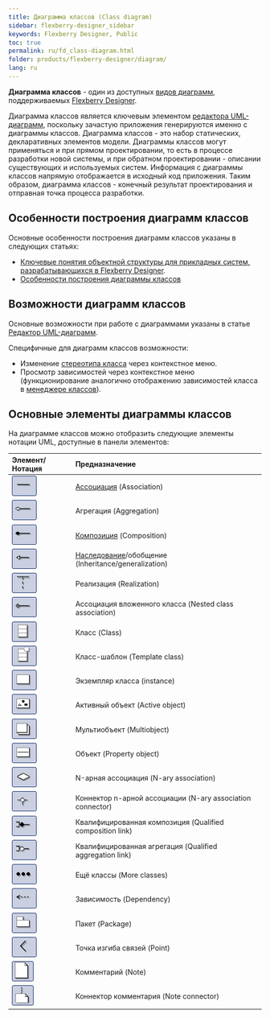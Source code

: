 ```yaml
---
title: Диаграмма классов (Class diagram)
sidebar: flexberry-designer_sidebar
keywords: Flexberry Designer, Public
toc: true
permalink: ru/fd_class-diagram.html
folder: products/flexberry-designer/diagram/
lang: ru
---
```


**Диаграмма классов** - один из доступных [видов диаграмм](fd_editing-diagram.html), поддерживаемых [Flexberry Designer](fd_landing_page.html).

Диаграмма классов является ключевым элементом [редактора UML-диаграмм](fd_editing-diagram.html), поскольку зачастую приложения генерируются именно с диаграммы классов.
Диаграмма классов - это набор статических, декларативных элементов модели. Диаграммы классов могут применяться и при прямом проектировании, то есть в процессе разработки новой системы, и при обратном проектировании - описании существующих и используемых систем. Информация с диаграммы классов напрямую отображается в исходный код приложения. Таким образом, диаграмма классов - конечный результат проектирования и отправная точка процесса разработки.

## Особенности построения диаграмм классов

Основные особенности построения диаграмм классов указаны в следующих статьях:
* [Ключевые понятия объектной структуры для прикладных систем, разрабатывающихся в Flexberry Designer](fd_key-concepts.html).
* [Особенности построения диаграммы классов](fd_class-diagram-constraction.html)

## Возможности диаграмм классов

Основные возможности при работе с диаграммами указаны в статье [Редактор UML-диаграмм](fd_editing-diagram.html).

Специфичные для диаграмм классов возможности:
* Изменение [стереотипа класса](fd_key-concepts.html) через контекстное меню.
* Просмотр зависимостей через контекстное меню (функционирование аналогично отображению зависимостей класса в [менеджере классов](fd_class-manager.html)).

## Основные элементы диаграммы классов
На диаграмме классов можно отобразить следующие элементы нотации UML, доступные в панели элементов: 

Элемент/Нотация | Предназначение
:------------------------------------------------------------|:---------------------------------------
![](/images/pages/products/flexberry-designer/diagram/assoc.jpg) | [Ассоциация](fd_master-association.html) (Association)
![](/images/pages/products/flexberry-designer/diagram/aggregation.jpg) | Агрегация (Aggregation)
![](/images/pages/products/flexberry-designer/diagram/composition.jpg) | [Композиция](fo_detail-associations-and-their-properties.html) (Composition)
![](/images/pages/products/flexberry-designer/diagram/inheritance.jpg) | [Наследование](fd_inheritance.html)/обобщение (Inheritance/generalization)
![](/images/pages/products/flexberry-designer/diagram/implement.jpg) | Реализация (Realization)
![](/images/pages/products/flexberry-designer/diagram/nested.jpg) | Ассоциация вложенного класса (Nested class association)
![](/images/pages/products/flexberry-designer/diagram/class.jpg) | Класс (Class)
![](/images/pages/products/flexberry-designer/diagram/templateclass.jpg) | Класс-шаблон (Template class)
![](/images/pages/products/flexberry-designer/diagram/instance.jpg) | Экземпляр класса (instance)
![](/images/pages/products/flexberry-designer/diagram/activeobject.jpg) | Активный объект (Active object)
![](/images/pages/products/flexberry-designer/diagram/multiobject.jpg)  | Мультиобъект (Multiobject)
![](/images/pages/products/flexberry-designer/diagram/object.jpg) | Объект (Property object)
![](/images/pages/products/flexberry-designer/diagram/naryassoc.jpg) | N-арная ассоциация (N-ary association)
![](/images/pages/products/flexberry-designer/diagram/naryconn.jpg) | Коннектор n-арной ассоциации (N-ary association connector)
![](/images/pages/products/flexberry-designer/diagram/qcomposition.jpg) | Квалифицированная композиция (Qualified composition link)
![](/images/pages/products/flexberry-designer/diagram/qaggregation.jpg) | Квалифицированная агрегация (Qualified aggregation link)
![](/images/pages/products/flexberry-designer/diagram/moreclasses.jpg) | Ещё классы (More classes)
![](/images/pages/products/flexberry-designer/diagram/dependency.jpg) | Зависимость (Dependency)
![](/images/pages/products/flexberry-designer/diagram/package.jpg) | Пакет (Package)
![](/images/pages/products/flexberry-designer/diagram/corner.jpg) | Точка изгиба связей (Point)
![](/images/pages/products/flexberry-designer/diagram/note.jpg) | Комментарий (Note)
![](/images/pages/products/flexberry-designer/diagram/noteconn.jpg) | Коннектор комментария (Note connector)
